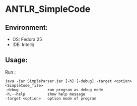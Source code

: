 # ANTLR_SimpleCode

## Environment:
- OS: Fedora 25
- IDE: Intellij

## Usage: 

Run : 
```
java -jar SimpleParser.jar [-h] [-debug] -target <option> <SimpleCode_file>
-debug             run program as debug mode
-h,--help          show help message
-target <option>   option mode of program
```
